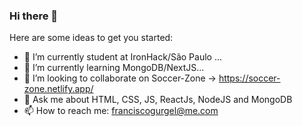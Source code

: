 ### Hi there 👋


Here are some ideas to get you started:

- 🔭 I’m currently student at IronHack/São Paulo ...
- 🌱 I’m currently learning  MongoDB/NextJS...
- 👯 I’m looking to collaborate on Soccer-Zone -> https://soccer-zone.netlify.app/
- 💬 Ask me about  HTML, CSS, JS, ReactJs, NodeJS and MongoDB 
- 📫 How to reach me: franciscogurgel@me.com
